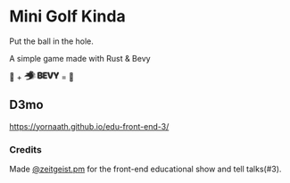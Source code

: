 # Mini Golf Kinda

Put the ball in the hole.

A simple game made with Rust & Bevy 

🦀 + <img src="https://raw.githubusercontent.com/bevyengine/bevy/main/assets/branding/bevy_logo_light.svg" alt="alt text" width="whatever" height="16px"> = 💖


## D3mo
https://yornaath.github.io/edu-front-end-3/

### Credits
Made [@zeitgeist.pm](https://zeitgeist.pm/) for the front-end educational show and tell talks(#3).
